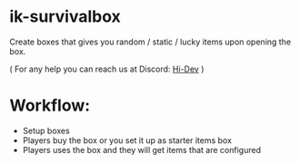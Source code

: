 # ik-survivalbox

Create boxes that gives you random / static / lucky items upon opening the box.

( For any help you can reach us at Discord: [Hi-Dev](https://discord.com/invite/pSJPPctrNx) )

# Workflow:

- Setup boxes
- Players buy the box or you set it up as starter items box
- Players uses the box and they will get items that are configured

